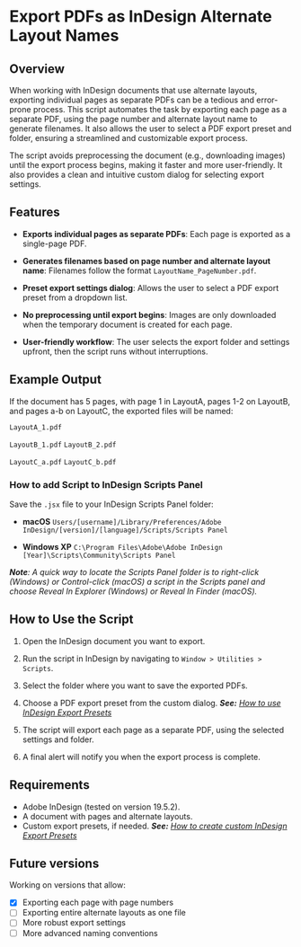 # Export PDFs as InDesign Alternate Layout Names
## Overview
When working with InDesign documents that use alternate layouts, exporting individual pages as separate PDFs can be a tedious and error-prone process. This script automates the task by exporting each page as a separate PDF, using the page number and alternate layout name to generate filenames. It also allows the user to select a PDF export preset and folder, ensuring a streamlined and customizable export process.

The script avoids preprocessing the document (e.g., downloading images) until the export process begins, making it faster and more user-friendly. It also provides a clean and intuitive custom dialog for selecting export settings.


## Features
- **Exports individual pages as separate PDFs**: Each page is exported as a single-page PDF.

- **Generates filenames based on page number and alternate layout name**: Filenames follow the format `LayoutName_PageNumber.pdf`. 

- **Preset export settings dialog**: Allows the user to select a PDF export preset from a dropdown list. 

- **No preprocessing until export begins**: Images are only downloaded when the temporary document is created for each page.

- **User-friendly workflow**: The user selects the export folder and settings upfront, then the script runs without interruptions.


## Example Output
If the document has 5 pages, with page 1 in LayoutA,  pages 1-2 on LayoutB, and pages a-b on LayoutC, the exported files will be named:

`LayoutA_1.pdf`

`LayoutB_1.pdf`
`LayoutB_2.pdf`

`LayoutC_a.pdf`
`LayoutC_b.pdf`


### How to add Script to InDesign Scripts Panel

Save the `.jsx` file to your InDesign Scripts Panel folder:

  - **macOS**     `Users/[username]/Library/Preferences/Adobe InDesign/[version]/[language]/Scripts/Scripts Panel`

  - **Windows XP**    `C:\Program Files\Adobe\Adobe InDesign [Year]\Scripts\Community\Scripts Panel`

_**Note**: A quick way to locate the Scripts Panel folder is to right-click (Windows) or Control-click (macOS) a script in the Scripts panel and choose Reveal In Explorer (Windows) or Reveal In Finder (macOS)._


## How to Use the Script
1. Open the InDesign document you want to export.

2. Run the script in InDesign by navigating to `Window > Utilities > Scripts`. 

3. Select the folder where you want to save the exported PDFs.

4. Choose a PDF export preset from the custom dialog. ***See:*** *[How to use InDesign Export Presets](https://www.adobe.com/acrobat/hub/how-do-you-set-up-a-pdf-preset-in-indesign.html)*

5. The script will export each page as a separate PDF, using the selected settings and folder.

6. A final alert will notify you when the export process is complete.


## Requirements
- Adobe InDesign (tested on version 19.5.2).
- A document with pages and alternate layouts.
- Custom export presets, if needed. ***See:*** *[How to create custom InDesign Export Presets](https://www.adobe.com/acrobat/hub/how-do-you-set-up-a-pdf-preset-in-indesign.html#steps-for-creating-your-own-indesign-pdf-presets)*


## Future versions
Working on versions that allow:
- [x] Exporting each page with page numbers
- [ ] Exporting entire alternate layouts as one file
- [ ] More robust export settings 
- [ ] More advanced naming conventions
